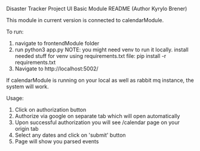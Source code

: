 Disaster Tracker Project
UI Basic Module README (Author Kyrylo Brener)

This module in current version is connected to calendarModule.

To run:
1) navigate to frontendModule folder
2) run python3 app.py 
NOTE: you might need venv to run it locally. install needed stuff for venv using requirements.txt file:
pip install -r requirements.txt
3) Navigate to http://localhost:5002/

If calendarModule is running on your local as well as rabbit mq instance, the system will work.

Usage:
1) Click on authorization button
2) Authorize via google on separate tab which will open automatically
3) Upon successful authorization you will see /calendar page on your origin tab
4) Select any dates and click on 'submit' button
5) Page will show you parsed events

